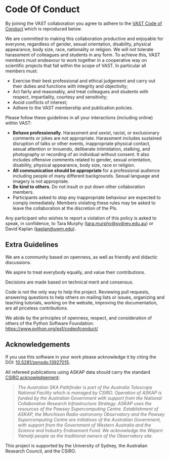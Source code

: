 <!-- copied from https://vast-survey.org/Code-of-Conduct/ -->
# Code Of Conduct

By joining the VAST collaboration you agree to adhere to the [VAST Code of Conduct](https://vast-survey.org/Code-of-Conduct/) which is reproduced below.

We are committed to making this collaboration productive and enjoyable for everyone, regardless of gender, sexual orientation, disability, physical appearance, body size, race, nationality or religion. We will not tolerate harassment of colleagues and students in any form.
To achieve this, VAST members must endeavour to work together in a cooperative way on scientific projects that fall within the scope of VAST. In particular all members must:

- Exercise their best professional and ethical judgement and carry out their duties and functions with integrity and objectivity;
- Act fairly and reasonably, and treat colleagues and students with respect, impartiality, courtesy and sensitivity;
- Avoid conflicts of interest;
- Adhere to the VAST membership and publication policies.

Please follow these guidelines in all your interactions (including online) within VAST:

- __Behave professionally__. Harassment and sexist, racist, or exclusionary comments or jokes are not appropriate. Harassment includes sustained disruption of talks or other events, inappropriate physical contact, sexual attention or innuendo, deliberate intimidation, stalking, and photography or recording of an individual without consent. It also includes offensive comments related to gender, sexual orientation, disability, physical appearance, body size, race or religion.
- __All communication should be appropriate__ for a professional audience including people of many different backgrounds. Sexual language and imagery is not appropriate.
- __Be kind to others__. Do not insult or put down other collaboration members.
- Participants asked to stop any inappropriate behaviour are expected to comply immediately. Members violating these rules may be asked to leave the collaboration at the discretion of the PIs.

Any participant who wishes to report a violation of this policy is asked to speak, in confidence, to Tara Murphy (tara.murphy@sydney.edu.au) or David Kaplan (kaplan@uwm.edu).

<!-- copied from https://github.com/scikit-learn/scikit-learn/blob/master/CODE_OF_CONDUCT.md as recommended by Joel Nothman from SIH -->
## Extra Guidelines

We are a community based on openness, as well as friendly and didactic discussions.

We aspire to treat everybody equally, and value their contributions.

Decisions are made based on technical merit and consensus.

Code is not the only way to help the project. Reviewing pull requests, answering questions to help others on mailing lists or issues, organizing and teaching tutorials, working on the website, improving the documentation, are all priceless contributions.

We abide by the principles of openness, respect, and consideration of others of the Python Software Foundation: https://www.python.org/psf/codeofconduct/

## Acknowledgements

If you use this software in your work please acknowledge it by citing the DOI: [10.5281/zenodo.13927015](https://doi.org/10.5281/zenodo.13927015).

All refereed publications using ASKAP data should carry the standard [CSIRO acknowledgement](https://www.atnf.csiro.au/research/publications/Acknowledgements.html):
> _The Australian SKA Pathfinder is part of the Australia Telescope National Facility which is managed by CSIRO. Operation of ASKAP is funded by the Australian Government with support from the National Collaborative Research Infrastructure Strategy. ASKAP uses the resources of the Pawsey Supercomputing Centre. Establishment of ASKAP, the Murchison Radio-astronomy Observatory and the Pawsey Supercomputing Centre are initiatives of the Australian Government, with support from the Government of Western Australia and the Science and Industry Endowment Fund. We acknowledge the Wajarri Yamatji people as the traditional owners of the Observatory site._

This project is supported by the University of Sydney, the Australian Research Council, and the CSIRO.

